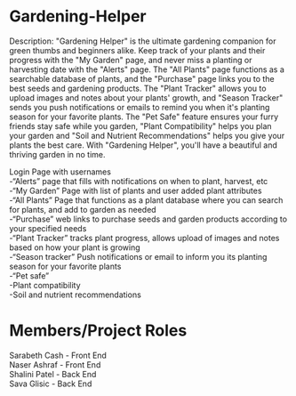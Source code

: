 # Gardening-Helper

Description:
"Gardening Helper" is the ultimate gardening companion for green thumbs and beginners alike. Keep track of your plants and their progress with the "My Garden" page, and never miss a planting or harvesting date with the "Alerts" page. The "All Plants" page functions as a searchable database of plants, and the "Purchase" page links you to the best seeds and gardening products. The "Plant Tracker" allows you to upload images and notes about your plants' growth, and "Season Tracker" sends you push notifications or emails to remind you when it's planting season for your favorite plants. The "Pet Safe" feature ensures your furry friends stay safe while you garden, "Plant Compatibility" helps you plan your garden and "Soil and Nutrient Recommendations" helps you give your plants the best care. With "Gardening Helper", you'll have a beautiful and thriving garden in no time.
  
Login Page with usernames  
-“Alerts” page that fills with notifications on when to plant, harvest, etc  
-“My Garden” Page with list of plants and user added plant attributes  
-“All Plants” Page that functions as a plant database where you can search for plants, and add to garden as needed  
-“Purchase” web links to purchase seeds and garden products according to your specified needs  
-“Plant Tracker” tracks plant progress, allows upload of images and notes based on how your plant is growing  
-“Season tracker” Push notifications or email to inform you its planting season for your favorite plants  
-“Pet safe”  
-Plant compatibility  
-Soil and nutrient recommendations  

# Members/Project Roles  
Sarabeth Cash - Front End  
Naser Ashraf - Front End  
Shalini Patel - Back End  
Sava Glisic - Back End  
